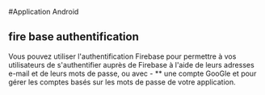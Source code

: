 #Application Android 
## fire base authentification

Vous pouvez utiliser l'authentification Firebase pour permettre à vos utilisateurs
 de s'authentifier auprès de Firebase à l'aide de leurs adresses e-mail et de leurs mots de passe, ou avec  - ** une compte GooGle
 et pour gérer les comptes basés sur les mots de passe de votre application.
